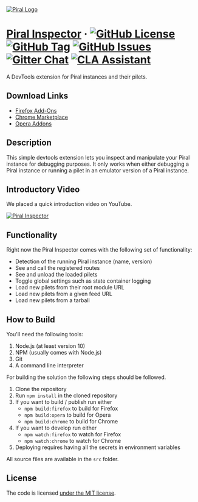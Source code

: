 [![Piral Logo](https://github.com/smapiot/piral/raw/master/docs/assets/logo.png)](https://piral.io)

# [Piral Inspector](https://piral.io) &middot; [![GitHub License](https://img.shields.io/badge/license-MIT-blue.svg)](https://github.com/smapiot/piral-inspector/blob/master/LICENSE) [![GitHub Tag](https://img.shields.io/github/tag/smapiot/piral-inspector.svg)](https://github.com/smapiot/piral-inspector/releases) [![GitHub Issues](https://img.shields.io/github/issues/smapiot/piral-inspector.svg)](https://github.com/smapiot/piral-inspector/issues) [![Gitter Chat](https://badges.gitter.im/gitterHQ/gitter.png)](https://gitter.im/piral-io/community) [![CLA Assistant](https://cla-assistant.io/readme/badge/smapiot/piral)](https://cla-assistant.io/smapiot/piral)

A DevTools extension for Piral instances and their pilets.

## Download Links

- [Firefox Add-Ons](https://addons.mozilla.org/en-US/firefox/addon/piral-inspector/)
- [Chrome Marketplace](https://chrome.google.com/webstore/detail/piral-inspector/ikbpelpjfgmplidagknaaegjhfigcbfl)
- [Opera Addons](https://addons.opera.com/en/extensions/details/piral-inspector/)

## Description

This simple devtools extension lets you inspect and manipulate your Piral instance for debugging purposes. It only works when either debugging a Piral instance or running a pilet in an emulator version of a Piral instance.

## Introductory Video

We placed a quick introduction video on YouTube.

[![Piral Inspector](http://img.youtube.com/vi/8CE7_X01NmM/0.jpg)](http://www.youtube.com/watch?v=8CE7_X01NmM "Piral Inspector")

## Functionality

Right now the Piral Inspector comes with the following set of functionality:

- Detection of the running Piral instance (name, version)
- See and call the registered routes
- See and unload the loaded pilets
- Toggle global settings such as state container logging
- Load new pilets from their root module URL
- Load new pilets from a given feed URL
- Load new pilets from a tarball

## How to Build

You'll need the following tools:

1. Node.js (at least version 10)
2. NPM (usually comes with Node.js)
3. Git
4. A command line interpreter

For building the solution the following steps should be followed.

1. Clone the repository
2. Run `npm install` in the cloned repository
3. If you want to build / publish run either
   - `npm build:firefox` to build for Firefox
   - `npm build:opera` to build for Opera
   - `npm build:chrome` to build for Chrome
4. If you want to develop run either
   - `npm watch:firefox` to watch for Firefox
   - `npm watch:chrome` to watch for Chrome
5. Deploying requires having all the secrets in environment variables

All source files are available in the `src` folder.

## License

The code is licensed [under the MIT license](./LICENSE).
